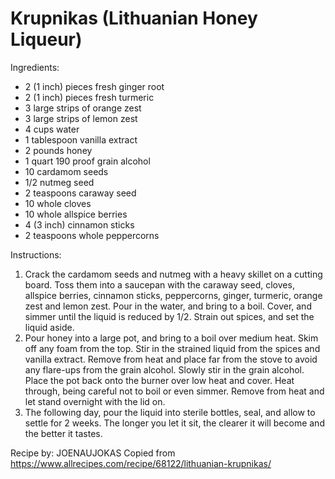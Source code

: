 
# Krupnikas (Lithuanian Honey Liqueur)

Ingredients:
* 2 (1 inch) pieces fresh ginger root
* 2 (1 inch) pieces fresh turmeric
* 3 large strips of orange zest
* 3 large strips of lemon zest
* 4 cups water
* 1 tablespoon vanilla extract
* 2 pounds honey
* 1 quart 190 proof grain alcohol
* 10 cardamom seeds
* 1/2 nutmeg seed
* 2 teaspoons caraway seed
* 10 whole cloves
* 10 whole allspice berries
* 4 (3 inch) cinnamon sticks
* 2 teaspoons whole peppercorns

Instructions:
1. Crack the cardamom seeds and nutmeg with a heavy skillet on a cutting board. Toss them into a saucepan with the caraway seed, cloves, allspice berries, cinnamon sticks, peppercorns, ginger, turmeric, orange zest and lemon zest. Pour in the water, and bring to a boil. Cover, and simmer until the liquid is reduced by 1/2. Strain out spices, and set the liquid aside. 
2. Pour honey into a large pot, and bring to a boil over medium heat. Skim off any foam from the top. Stir in the strained liquid from the spices and vanilla extract. Remove from heat and place far from the stove to avoid any flare-ups from the grain alcohol. Slowly stir in the grain alcohol. Place the pot back onto the burner over low heat and cover. Heat through, being careful not to boil or even simmer. Remove from heat and let stand overnight with the lid on. 
3. The following day, pour the liquid into sterile bottles, seal, and allow to settle for 2 weeks. The longer you let it sit, the clearer it will become and the better it tastes. 

Recipe by: JOENAUJOKAS
Copied from https://www.allrecipes.com/recipe/68122/lithuanian-krupnikas/
